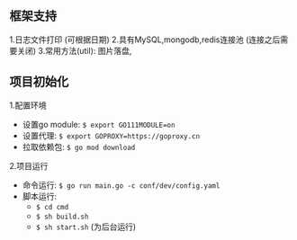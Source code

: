 ## 框架支持
 1.日志文件打印 (可根据日期)
 2.具有MySQL,mongodb,redis连接池 (连接之后需要关闭)
 3.常用方法(util): 图片落盘,
 
## 项目初始化
1.配置环境
  * 设置go module: `$ export GO111MODULE=on`
  * 设置代理: `$ export GOPROXY=https://goproxy.cn`
  * 拉取依赖包: `$ go mod download`

2.项目运行
  * 命令运行: `$ go run main.go -c conf/dev/config.yaml`
  * 脚本运行: 
       - `$ cd cmd`
       - `$ sh build.sh`
       - `$ sh start.sh` (为后台运行)
